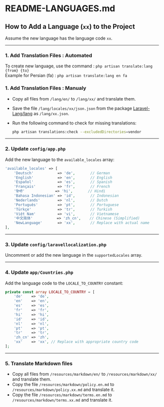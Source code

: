 # README-LANGUAGES.md

## How to Add a Language (`xx`) to the Project

Assume the new language has the language code `xx`.

---

### 1. Add Translation Files : Automated

To create new language, use the command : `php artisan translate:lang {from} {to}`<br/>
Example for Persian (fa) : `php artisan translate:lang en fa`

### 1. Add Translation Files : Manualy

-   Copy all files from `/lang/en/` to `/lang/xx/` and translate them.
-   Save the file `/lang/locales/xx/json.json` from the package [Laravel-Lang/lang](https://github.com/Laravel-Lang/lang/tree/main/locales) as `/lang/xx.json`.
-   Run the following command to check for missing translations:

    ```bash
    php artisan translations:check --excludedDirectories=vendor
    ```

---

### 2. Update `config/app.php`

Add the new language to the `available_locales` array:

```php
'available_locales' => [
    'Deutsch'           => 'de',       // German
    'English'           => 'en',       // English
    'Español'           => 'es',       // Spanish
    'Français'          => 'fr',       // French
    'हिन्दी'              => 'hi',       // Hindi
    'Bahasa Indonesian' => 'id',       // Indonesian
    'Nederlands'        => 'nl',       // Dutch
    'Português'         => 'pt',       // Portuguese
    'Türkçe'            => 'tr',       // Turkish
    'Việt Nam'          => 'vi',       // Vietnamese
    '中文简体'           => 'zh_cn',    // Chinese (Simplified)
    'NewLanguage'       => 'xx',       // Replace with actual name
],
```

---

### 3. Update `config/laravellocalization.php`

Uncomment or add the new language in the `supportedLocales` array.

---

### 4. Update `app/Countries.php`

Add the language code to the `LOCALE_TO_COUNTRY` constant:

```php
private const array LOCALE_TO_COUNTRY = [
    'de'    => 'de',
    'en'    => 'en',
    'es'    => 'es',
    'fr'    => 'fr',
    'hi'    => 'hi',
    'id'    => 'id',
    'nl'    => 'nl',
    'pt'    => 'pt',
    'tr'    => 'tr',
    'zh_cn' => 'zh',
    'xx'    => 'xx', // Replace with appropriate country code
];
```

---

### 5. Translate Markdown files

-   Copy all files from `/resources/markdown/en/` to `/resources/markdown/xx/` and translate them.
-   Copy the file `/resources/markdown/policy.en.md` to `/resources/markdown/policy.xx.md` and translate it.
-   Copy the file `/resources/markdown/terms.en.md` to `/resources/markdown/terms.xx.md` and translate it.

